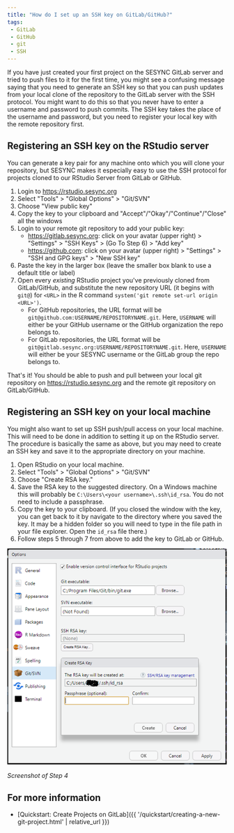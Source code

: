 ```yaml
---
title: "How do I set up an SSH key on GitLab/GitHub?"
tags:
 - GitLab
 - GitHub
 - git
 - SSH
---
```


If you have just created your first project on the SESYNC GitLab server and tried to push files to it for the first time, you might see a confusing message saying that you need to generate an SSH key so that you can push updates from your local clone of the repository to the GitLab server with the SSH protocol. You might want to do this so that you never have to enter a username and password to push commits. The SSH key takes the place of the username and password, but you need to register your local key with the remote repository first. 

## Registering an SSH key on the RStudio server

You can generate a key pair for any machine onto which you will clone your repository, but SESYNC makes it especially easy to use the SSH protocol for projects cloned to our RStudio Server from GitLab or GitHub.

1.  Login to <https://rstudio.sesync.org>
2.  Select "Tools" > "Global Options" > "Git/SVN"
3.  Choose "View public key"
4.  Copy the key to your clipboard and
    "Accept"/"Okay"/"Continue"/"Close" all the windows
5.  Login to your remote git repository to add your public key:
    -   <https://gitlab.sesync.org>: click on your avatar (upper
        right) > "Settings" > "SSH Keys" > (Go To Step 6) >
        "Add key"
    -   <https://github.com>: click on your avatar (upper right) >
        "Settings" > "SSH and GPG keys" > "New SSH key"
6.  Paste the key in the larger box (leave the smaller box blank to use a default title or label)
7.  Open every *existing* RStudio project you've previously cloned from GitLab/GitHub, and substitute the new repository URL (it begins with `git@`) for `<URL>` in the R command `system('git remote set-url origin <URL>')`.
    - For GitHub repositories, the URL format will be `git@github.com:USERNAME/REPOSITORYNAME.git`. Here, `USERNAME` will either be your GitHub username or the GitHub organization the repo belongs to.
    - For GitLab repositories, the URL format will be `git@gitlab.sesync.org:USERNAME/REPOSITORYNAME.git`. Here, `USERNAME` will either be your SESYNC username or the GitLab group the repo belongs to.

That's it! You should be able to push and pull between your local git
repository on <https://rstudio.sesync.org> and the remote git repository on GitLab/GitHub. 

## Registering an SSH key on your local machine

You might also want to set up SSH push/pull access on your local machine. This will need to be done in addition to setting it up on the RStudio server. The procedure is basically the same as above, but you may need to create an SSH key and save it to the appropriate directory on your machine.

1. Open RStudio on your local machine.
2. Select "Tools" > "Global Options" > "Git/SVN"
3. Choose "Create RSA key."
4. Save the RSA key to the suggested directory. On a Windows machine this will probably be `C:\Users\<your username>\.ssh\id_rsa`. You do not need to include a passphrase.
5. Copy the key to your clipboard. (If you closed the window with the key, you can get back to it by navigate to the directory where you saved the key. It may be a hidden folder so you will need to type in the file path in your file explorer. Open the `id_rsa` file there.)
6. Follow steps 5 through 7 from above to add the key to GitLab or GitHub.

![](/assets/images/rsakeyscreenshot.PNG)

*Screenshot of Step 4*

## For more information

- [Quickstart: Create Projects on GitLab]({{ '/quickstart/creating-a-new-git-project.html' | relative_url }}) 

